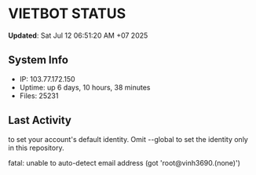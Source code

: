 # VIETBOT STATUS
**Updated**: Sat Jul 12 06:51:20 AM +07 2025

## System Info
- IP: 103.77.172.150
- Uptime: up 6 days, 10 hours, 38 minutes
- Files: 25231

## Last Activity

to set your account's default identity.
Omit --global to set the identity only in this repository.

fatal: unable to auto-detect email address (got 'root@vinh3690.(none)')
